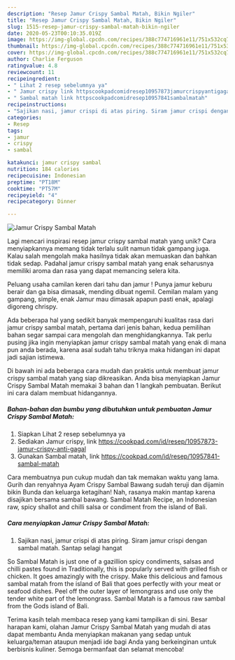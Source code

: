 ```yaml
---
description: "Resep Jamur Crispy Sambal Matah, Bikin Ngiler"
title: "Resep Jamur Crispy Sambal Matah, Bikin Ngiler"
slug: 1515-resep-jamur-crispy-sambal-matah-bikin-ngiler
date: 2020-05-23T00:10:35.019Z
image: https://img-global.cpcdn.com/recipes/388c774716961e11/751x532cq70/jamur-crispy-sambal-matah-foto-resep-utama.jpg
thumbnail: https://img-global.cpcdn.com/recipes/388c774716961e11/751x532cq70/jamur-crispy-sambal-matah-foto-resep-utama.jpg
cover: https://img-global.cpcdn.com/recipes/388c774716961e11/751x532cq70/jamur-crispy-sambal-matah-foto-resep-utama.jpg
author: Charlie Ferguson
ratingvalue: 4.8
reviewcount: 11
recipeingredient:
- " Lihat 2 resep sebelumnya ya"
- " Jamur crispy link httpscookpadcomidresep10957873jamurcrispyantigagal"
- " Sambal matah link httpscookpadcomidresep10957841sambalmatah"
recipeinstructions:
- "Sajikan nasi, jamur crispi di atas piring. Siram jamur crispi dengan sambal matah. Santap selagi hangat"
categories:
- Resep
tags:
- jamur
- crispy
- sambal

katakunci: jamur crispy sambal 
nutrition: 184 calories
recipecuisine: Indonesian
preptime: "PT18M"
cooktime: "PT57M"
recipeyield: "4"
recipecategory: Dinner

---
```



![Jamur Crispy Sambal Matah](https://img-global.cpcdn.com/recipes/388c774716961e11/751x532cq70/jamur-crispy-sambal-matah-foto-resep-utama.jpg)

Lagi mencari inspirasi resep jamur crispy sambal matah yang unik? Cara menyiapkannya memang tidak terlalu sulit namun tidak gampang juga. Kalau salah mengolah maka hasilnya tidak akan memuaskan dan bahkan tidak sedap. Padahal jamur crispy sambal matah yang enak seharusnya memiliki aroma dan rasa yang dapat memancing selera kita.

Peluang usaha camilan keren dari tahu dan jamur ! Punya jamur keburu berair dan ga bisa dimasak, mending dibuat ngemil. Cemilan malam yang gampang, simple, enak Jamur mau dimasak apapun pasti enak, apalagi digoreng chrispy.

Ada beberapa hal yang sedikit banyak mempengaruhi kualitas rasa dari jamur crispy sambal matah, pertama dari jenis bahan, kedua pemilihan bahan segar sampai cara mengolah dan menghidangkannya. Tak perlu pusing jika ingin menyiapkan jamur crispy sambal matah yang enak di mana pun anda berada, karena asal sudah tahu triknya maka hidangan ini dapat jadi sajian istimewa.


Di bawah ini ada beberapa cara mudah dan praktis untuk membuat jamur crispy sambal matah yang siap dikreasikan. Anda bisa menyiapkan Jamur Crispy Sambal Matah memakai 3 bahan dan 1 langkah pembuatan. Berikut ini cara dalam membuat hidangannya.

<!--inarticleads1-->

##### Bahan-bahan dan bumbu yang dibutuhkan untuk pembuatan Jamur Crispy Sambal Matah:

1. Siapkan  Lihat 2 resep sebelumnya ya
1. Sediakan  Jamur crispy, link https://cookpad.com/id/resep/10957873-jamur-crispy-anti-gagal
1. Gunakan  Sambal matah, link https://cookpad.com/id/resep/10957841-sambal-matah


Cara membuatnya pun cukup mudah dan tak memakan waktu yang lama. Gurih dan renyahnya Ayam Crispy Sambal Bawang sudah teruji dan dijamin bikin Bunda dan keluarga ketagihan! Nah, rasanya makin mantap karena disajikan bersama sambal bawang. Sambal Matah Recipe, an Indonesian raw, spicy shallot and chilli salsa or condiment from the island of Bali. 

<!--inarticleads2-->

##### Cara menyiapkan Jamur Crispy Sambal Matah:

1. Sajikan nasi, jamur crispi di atas piring. Siram jamur crispi dengan sambal matah. Santap selagi hangat


So Sambal Matah is just one of a gazillion spicy condiments, salsas and chilli pastes found in Traditionally, this is popularly served with grilled fish or chicken. It goes amazingly with the crispy. Make this delicious and famous sambal matah from the island of Bali that goes perfectly with your meat or seafood dishes. Peel off the outer layer of lemongrass and use only the tender white part of the lemongrass. Sambal Matah is a famous raw sambal from the Gods island of Bali. 

Terima kasih telah membaca resep yang kami tampilkan di sini. Besar harapan kami, olahan Jamur Crispy Sambal Matah yang mudah di atas dapat membantu Anda menyiapkan makanan yang sedap untuk keluarga/teman ataupun menjadi ide bagi Anda yang berkeinginan untuk berbisnis kuliner. Semoga bermanfaat dan selamat mencoba!
